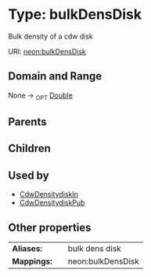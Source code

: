 
# Type: bulkDensDisk


Bulk density of a cdw disk

URI: [neon:bulkDensDisk](https://data.neonscience.org/bulkDensDisk)


## Domain and Range

None ->  <sub>OPT</sub> [Double](types/Double.md)

## Parents


## Children


## Used by

 * [CdwDensitydiskIn](CdwDensitydiskIn.md)
 * [CdwDensitydiskPub](CdwDensitydiskPub.md)

## Other properties

|  |  |  |
| --- | --- | --- |
| **Aliases:** | | bulk dens disk |
| **Mappings:** | | neon:bulkDensDisk |

